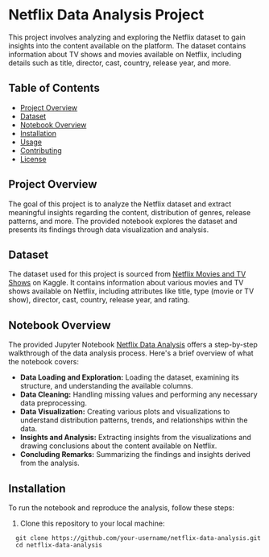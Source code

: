 # Netflix Data Analysis Project

This project involves analyzing and exploring the Netflix dataset to gain insights into the content available on the platform. The dataset contains information about TV shows and movies available on Netflix, including details such as title, director, cast, country, release year, and more.

## Table of Contents

- [Project Overview](#project-overview)
- [Dataset](#dataset)
- [Notebook Overview](#notebook-overview)
- [Installation](#installation)
- [Usage](#usage)
- [Contributing](#contributing)
- [License](#license)

## Project Overview

The goal of this project is to analyze the Netflix dataset and extract meaningful insights regarding the content, distribution of genres, release patterns, and more. The provided notebook explores the dataset and presents its findings through data visualization and analysis.

## Dataset

The dataset used for this project is sourced from [Netflix Movies and TV Shows](https://www.kaggle.com/shivamb/netflix-shows) on Kaggle. It contains information about various movies and TV shows available on Netflix, including attributes like title, type (movie or TV show), director, cast, country, release year, and rating.

## Notebook Overview

The provided Jupyter Notebook [Netflix Data Analysis](https://www.kaggle.com/code/chirag9073/netflix-data-analysis/notebook) offers a step-by-step walkthrough of the data analysis process. Here's a brief overview of what the notebook covers:

- **Data Loading and Exploration:** Loading the dataset, examining its structure, and understanding the available columns.
- **Data Cleaning:** Handling missing values and performing any necessary data preprocessing.
- **Data Visualization:** Creating various plots and visualizations to understand distribution patterns, trends, and relationships within the data.
- **Insights and Analysis:** Extracting insights from the visualizations and drawing conclusions about the content available on Netflix.
- **Concluding Remarks:** Summarizing the findings and insights derived from the analysis.

## Installation

To run the notebook and reproduce the analysis, follow these steps:

1. Clone this repository to your local machine:
```
  git clone https://github.com/your-username/netflix-data-analysis.git
  cd netflix-data-analysis
```
